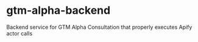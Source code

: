 # gtm-alpha-backend
Backend service for GTM Alpha Consultation that properly executes Apify actor calls
